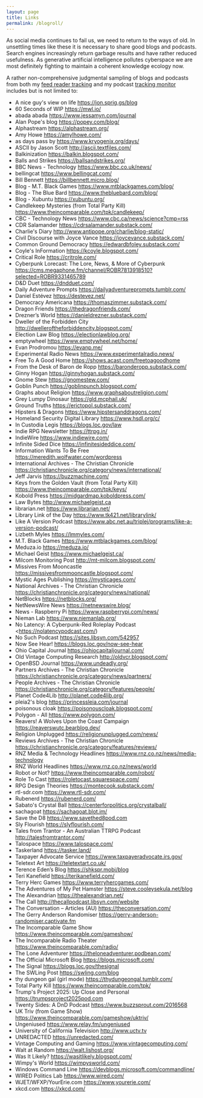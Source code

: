 ```yaml
---
layout: page
title: Links
permalink: /blogroll/
---
```


As social media continues to fail us, we need to return to the ways of old.  In unsettling times like these it is necessary to share good blogs and podcasts.  Search engines increasingly return garbage results and have rather reduced usefulness.  As generative artificial intelligence pollutes cyberspace we are most definitely fighting to maintain a coherent knowledge ecology now.

A rather non-comprehensive judgmental sampling of blogs and podcasts from both my [feed reader tracking](https://code.launchpad.net/~skellat/+git/FeedReadingFeeds) and my podcast [tracking monitor](https://code.launchpad.net/~skellat/+git/Podcasting) includes but is not limited to:

+ A nice guy's view on life   <https://jon.sprig.gs/blog>
+ 60 Seconds of WIP   <https://mwl.io/>
+ abada abada   <https://www.jessamyn.com/journal>
+ Alan Pope's blog   <https://popey.com/blog/>
+ Alphastream   <https://alphastream.org/>
+ Amy Howe   <https://amylhowe.com/>
+ as days pass by   <https://www.kryogenix.org/days/>
+ ASCII by Jason Scott   <http://ascii.textfiles.com/>
+ Balkinization   <https://balkin.blogspot.com/>
+ Balls and Strikes   <https://ballsandstrikes.org/>
+ BBC News - Technology   <https://www.bbc.co.uk/news/>
+ bellingcat   <https://www.bellingcat.com/>
+ Bill Bennett   <https://billbennett.micro.blog/>
+ Blog - M.T. Black Games   <https://www.mtblackgames.com/blog/>
+ Blog - The Blue Bard   <https://www.thebluebard.com/blog/>
+ Blog - Xubuntu   <https://xubuntu.org/>
+ Candlekeep Mysteries (from Total Party Kill)   <https://www.theincomparable.com/tpk/candlekeep/>
+ CBC - Technology News   <https://www.cbc.ca/news/science?cmp=rss>
+ CDR Salamander   <https://cdrsalamander.substack.com/>
+ Charlie's Diary   <http://www.antipope.org/charlie/blog-static/>
+ Civil Discourse with Joyce Vance   <https://joycevance.substack.com/>
+ Common Ground Democracy   <https://edwardbfoley.substack.com/>
+ Coyle's InFormation   <https://kcoyle.blogspot.com/>
+ Critical Role   <https://critrole.com/>
+ Cyberpunk Lorecast: The Lore, News, & More of Cyberpunk   <https://cms.megaphone.fm/channel/ROBR7813918510?selected=ROBR9331465789>
+ D&D Duet   <https://dndduet.com/>
+ Daily Adventure Prompts   <https://dailyadventureprompts.tumblr.com/>
+ Daniel Estévez   <https://destevez.net/>
+ Democracy Americana   <https://thomaszimmer.substack.com/>
+ Dragon Friends   <https://thedragonfriends.com/>
+ Drezner’s World   <https://danieldrezner.substack.com/>
+ Dweller of the Forbidden City   <http://dwelleroftheforbiddencity.blogspot.com/>
+ Election Law Blog   <https://electionlawblog.org/>
+ emptywheel   <https://www.emptywheel.net/home/>
+ Evan Prodromou   <https://evanp.me/>
+ Experimental Radio News   <https://www.experimentalradio.news/>
+ Free To A Good Home   <https://shows.acast.com/freetoagoodhome>
+ From the Desk of Baron de Ropp   <https://baronderopp.substack.com/>
+ Ginny Hogan   <https://ginnyhogan.substack.com/>
+ Gnome Stew   <https://gnomestew.com/>
+ Goblin Punch   <https://goblinpunch.blogspot.com/>
+ Graphs about Religion   <https://www.graphsaboutreligion.com/>
+ Grey Lumpy Dinosaur   <https://gld.mcphail.uk/>
+ Ground Truths   <https://erictopol.substack.com/>
+ Hipsters &amp; Dragons   <https://www.hipstersanddragons.com/>
+ Homeland Security Digital Library   <https://www.hsdl.org/c/>
+ In Custodia Legis   <https://blogs.loc.gov/law>
+ Indie RPG Newsletter   <https://ttrpg.in/>
+ IndieWire   <https://www.indiewire.com/>
+ Infinite Sided Dice   <https://infinitesideddice.com/>
+ Information Wants To Be Free   <https://meredith.wolfwater.com/wordpress>
+ International Archives - The Christian Chronicle   <https://christianchronicle.org/category/news/international/>
+ Jeff Jarvis   <https://buzzmachine.com/>
+ Keys from the Golden Vault (from Total Party Kill)   <https://www.theincomparable.com/tpk/keys/>
+ Kobold Press   <https://midgardmap.koboldpress.com/>
+ Law Bytes   <http://www.michaelgeist.ca>
+ librarian.net   <https://www.librarian.net/>
+ Library Link of the Day   <https://www.tk421.net/librarylink/>
+ Like A Version Podcast   <https://www.abc.net.au/triplej/programs/like-a-version-podcast/>
+ Lizbeth Myles   <https://lmmyles.com/>
+ M.T. Black Games   <https://www.mtblackgames.com/blog/>
+ Meduza.io   <https://meduza.io/>
+ Michael Geist   <https://www.michaelgeist.ca/>
+ Milcom Monitoring Post   <http://mt-milcom.blogspot.com/>
+ Missives From Mooncastle   <https://missivesfrommooncastle.blogspot.com/>
+ Mystic Ages Publishing   <https://mysticages.com/>
+ National Archives - The Christian Chronicle   <https://christianchronicle.org/category/news/national/>
+ NetBlocks   <https://netblocks.org/>
+ NetNewsWire News   <https://netnewswire.blog/>
+ News - Raspberry Pi   <https://www.raspberrypi.com/news/>
+ Nieman Lab   <https://www.niemanlab.org/>
+ No Latency: A Cyberpunk-Red Roleplay Podcast   <https://nolatencypodcast.com/)  
+ No Such Podcast   <https://sites.libsyn.com/542957>
+ Now See Hear!   <https://blogs.loc.gov/now-see-hear>
+ Ohio Capital Journal   <https://ohiocapitaljournal.com/>
+ Old Vintage Computing Research   <http://oldvcr.blogspot.com/>
+ OpenBSD Journal   <https://www.undeadly.org/>
+ Partners Archives - The Christian Chronicle   <https://christianchronicle.org/category/news/partners/>
+ People Archives - The Christian Chronicle   <https://christianchronicle.org/category/features/people/>
+ Planet Code4Lib   <http://planet.code4lib.org/>
+ pleia2's blog   <https://princessleia.com/journal>
+ poisonous cloak   <https://poisonouscloak.blogspot.com/>
+ Polygon -  All   <https://www.polygon.com/>
+ Reavers! A Wolves Upon the Coast Campaign   <https://reaverswutc.bearblog.dev/>
+ Religion Unplugged   <https://religionunplugged.com/news/>
+ Reviews Archives - The Christian Chronicle   <https://christianchronicle.org/category/features/reviews/>
+ RNZ Media &amp; Technology Headlines   <https://www.rnz.co.nz/news/media-technology>
+ RNZ World Headlines   <https://www.rnz.co.nz/news/world>
+ Robot or Not?   <https://www.theincomparable.com/robot/>
+ Role To Cast   <https://roletocast.squarespace.com/>
+ RPG Design Theories   <https://montecook.substack.com/>
+ rtl-sdr.com   <https://www.rtl-sdr.com/>
+ Rubenerd   <https://rubenerd.com/>
+ Sabato's Crystal Ball   <https://centerforpolitics.org/crystalball/>
+ sachagoat   <https://sachagoat.blot.im/>
+ Save the D8   <https://www.savethed8pod.com>
+ Sly Flourish   <https://slyflourish.com/>
+ Tales from Trantor - An Australian TTRPG Podcast   <http://talesfromtrantor.com/>
+ Talospace   <https://www.talospace.com/>
+ Taskerland   <https://tasker.land/>
+ Taxpayer Advocate Service   <https://www.taxpayeradvocate.irs.gov/>
+ Teletext Art   <https://teletextart.co.uk/>
+ Terence Eden’s Blog   <https://shkspr.mobi/blog>
+ Teri Kanefield   <https://terikanefield.com/>
+ Terry Herc Games   <https://www.terryhercgames.com/>
+ The Adventures of My Pet Hamster   <https://steve.cooleysekula.net/blog>
+ The Alexandrian   <https://thealexandrian.net/>
+ The Call   <http://thecallpodcast.libsyn.com/website>
+ The Conversation – Articles (AU)   <https://theconversation.com/>
+ The Gerry Anderson Randomiser   <https://gerry-anderson-randomiser.captivate.fm>
+ The Incomparable Game Show   <https://www.theincomparable.com/gameshow/>
+ The Incomparable Radio Theater   <https://www.theincomparable.com/radio/>
+ The Lone Adventurer   <https://theloneadventurer.podbean.com/>
+ The Official Microsoft Blog   <https://blogs.microsoft.com/>
+ The Signal   <https://blogs.loc.gov/thesignal>
+ The SWLing Post   <https://swling.com/blog>
+ thy dungeon gal (girl mode)   <https://thydungeongal.tumblr.com/>
+ Total Party Kill   <https://www.theincomparable.com/tpk/>
+ Trump's Project 2025: Up Close and Personal   <https://trumpsproject2025pod.com>
+ Twenty Sides: A DnD Podcast   <https://www.buzzsprout.com/2016568>
+ UK Triv (from Game Show)   <https://www.theincomparable.com/gameshow/uktriv/>
+ Ungeniused   <https://www.relay.fm/ungeniused>
+ University of California Television   <http://www.uctv.tv>
+ UNREDACTED   <https://unredacted.com/>
+ Vintage Computing and Gaming   <https://www.vintagecomputing.com/>
+ Walt at Random   <https://walt.lishost.org/>
+ Was It Likely?   <https://wasitlikely.blogspot.com/>
+ Wimpy's World   <https://wimpysworld.com/>
+ Windows Command Line   <https://devblogs.microsoft.com/commandline/>
+ WIRED Politics Lab   <https://www.wired.com/>
+ WJET/WFXP/YourErie.com   <https://www.yourerie.com/>
+ xkcd.com   <https://xkcd.com/>
